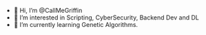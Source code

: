 - 👋 Hi, I’m @CallMeGriffin
- 👀 I’m interested in Scripting, CyberSecurity, Backend Dev and DL
- 🌱 I’m currently learning Genetic Algorithms.

<!---
CallMeGriffin/CallMeGriffin is a ✨ special ✨ repository because its `README.md` (this file) appears on your GitHub profile.
You can click the Preview link to take a look at your changes.
--->
